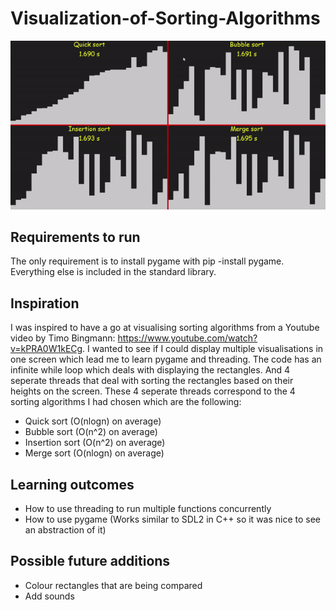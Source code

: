 # Visualization-of-Sorting-Algorithms

![sorting_gif](sorting.gif?raw=true)

## Requirements to run
The only requirement is to install pygame with pip -install pygame. Everything else is included in the standard library.

## Inspiration
I was inspired to have a go at visualising sorting algorithms from a Youtube video by Timo Bingmann: https://www.youtube.com/watch?v=kPRA0W1kECg. I wanted to see if I could display multiple visualisations in one screen which lead me to learn pygame and threading. The code has an infinite while loop which deals with displaying the rectangles. And 4 seperate threads that deal with sorting the rectangles based on their heights on the screen. These 4 seperate threads correspond to the 4 sorting algorithms I had chosen which are the following:
  - Quick sort (O(nlogn) on average)
  - Bubble sort (O(n^2) on average)
  - Insertion sort (O(n^2) on average)
  - Merge sort (O(nlogn) on average)

## Learning outcomes
  - How to use threading to run multiple functions concurrently 
  - How to use pygame (Works similar to SDL2 in C++ so it was nice to see an abstraction of it)

## Possible future additions
  - Colour rectangles that are being compared
  - Add sounds
